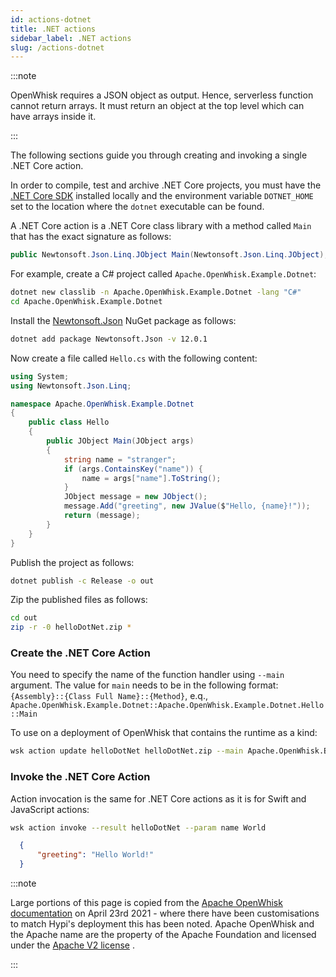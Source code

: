 ```yaml
---
id: actions-dotnet
title: .NET actions
sidebar_label: .NET actions
slug: /actions-dotnet
---
```


:::note

OpenWhisk requires a JSON object as output. Hence, serverless function cannot return arrays. It must return an object at the top level which can have arrays inside it.

:::

The following sections guide you through creating and invoking a single .NET Core action.

In order to compile, test and archive .NET Core projects, you must have the [.NET Core SDK](https://www.microsoft.com/net/download) installed locally and the environment variable `DOTNET_HOME` set to the location where the `dotnet` executable can be found.

A .NET Core action is a .NET Core class library with a method called `Main` that has the exact signature as follows:

```csharp
public Newtonsoft.Json.Linq.JObject Main(Newtonsoft.Json.Linq.JObject);
```

For example, create a C# project called `Apache.OpenWhisk.Example.Dotnet`:

```bash
dotnet new classlib -n Apache.OpenWhisk.Example.Dotnet -lang "C#"
cd Apache.OpenWhisk.Example.Dotnet
```

Install the [Newtonsoft.Json](https://www.newtonsoft.com/json) NuGet package as follows:

```bash
dotnet add package Newtonsoft.Json -v 12.0.1
```

Now create a file called `Hello.cs` with the following content:

```csharp
using System;
using Newtonsoft.Json.Linq;

namespace Apache.OpenWhisk.Example.Dotnet
{
    public class Hello
    {
        public JObject Main(JObject args)
        {
            string name = "stranger";
            if (args.ContainsKey("name")) {
                name = args["name"].ToString();
            }
            JObject message = new JObject();
            message.Add("greeting", new JValue($"Hello, {name}!"));
            return (message);
        }
    }
}
```

Publish the project as follows:

```bash
dotnet publish -c Release -o out
```

Zip the published files as follows:

```bash
cd out
zip -r -0 helloDotNet.zip *
```

### Create the .NET Core Action

You need to specify the name of the function handler using `--main` argument.
The value for `main` needs to be in the following format:
`{Assembly}::{Class Full Name}::{Method}`, e.q.,
`Apache.OpenWhisk.Example.Dotnet::Apache.OpenWhisk.Example.Dotnet.Hello::Main`

To use on a deployment of OpenWhisk that contains the runtime as a kind:

```bash
wsk action update helloDotNet helloDotNet.zip --main Apache.OpenWhisk.Example.Dotnet::Apache.OpenWhisk.Example.Dotnet.Hello::Main --kind dotnet:2.2
```

### Invoke the .NET Core Action

Action invocation is the same for .NET Core actions as it is for Swift and JavaScript actions:

```bash
wsk action invoke --result helloDotNet --param name World
```

```json
  {
      "greeting": "Hello World!"
  }
```

:::note

Large portions of this page is copied from the [Apache OpenWhisk documentation](https://github.com/apache/openwhisk/tree/master/docs) on April 23rd 2021 - where there have been customisations to match Hypi's deployment this has been noted. Apache OpenWhisk and the Apache name are the property of the Apache Foundation and licensed under the [Apache V2 license](https://github.com/apache/openwhisk/blob/master/LICENSE.txt) .

:::